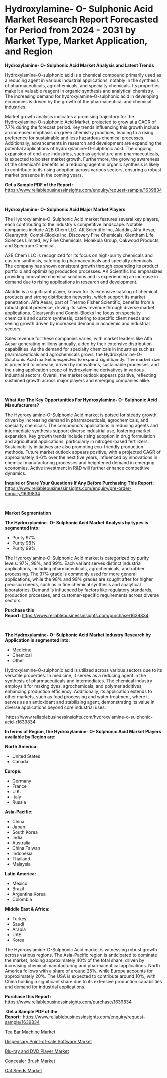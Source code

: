 <p><h1>Hydroxylamine- O- Sulphonic Acid Market Research Report Forecasted for Period from 2024 -  2031 by Market Type, Market Application, and Region</h1></p><p><strong>Hydroxylamine- O- Sulphonic Acid Market Analysis and Latest Trends</strong></p>
<p><p>Hydroxylamine-O-sulphonic acid is a chemical compound primarily used as a reducing agent in various industrial applications, notably in the synthesis of pharmaceuticals, agrochemicals, and specialty chemicals. Its properties make it a valuable reagent in organic synthesis and analytical chemistry. The increasing demand for hydroxylamine-O-sulphonic acid in developing economies is driven by the growth of the pharmaceutical and chemical industries. </p><p>Market growth analysis indicates a promising trajectory for the Hydroxylamine-O-sulphonic Acid Market, projected to grow at a CAGR of 7.7% during the forecast period. Key trends influencing this growth include an increased emphasis on green chemistry practices, leading to a rising preference for sustainable and less hazardous chemical processes. Additionally, advancements in research and development are expanding the potential applications of hydroxylamine-O-sulphonic acid. The ongoing expansion of end-use industries, such as agriculture and pharmaceuticals, is expected to bolster market growth. Furthermore, the growing awareness of the chemical's benefits as a reducing agent in organic synthesis is likely to contribute to its rising adoption across various sectors, ensuring a robust market presence in the coming years.</p></p>
<p><strong>Get a Sample PDF of the Report:&nbsp;</strong> <a href="https://www.reliablebusinessinsights.com/enquiry/request-sample/1639834?utm_campaign=1094&utm_medium=2&utm_source=Github&utm_content=ia&utm_term=25092024&utm_id=hydroxylamine-o-sulphonic-acid">https://www.reliablebusinessinsights.com/enquiry/request-sample/1639834</a></p>
<p>&nbsp;</p>
<p><strong>Hydroxylamine- O- Sulphonic Acid Major Market Players</strong></p>
<p><p>The Hydroxylamine-O-Sulphonic Acid market features several key players, each contributing to the industry's competitive landscape. Notable companies include A2B Chem LLC, AK Scientific Inc, Aladdin, Alfa Aesar, Clearsynth, Combi-Blocks Inc, Discovery Fine Chemicals, Glentham Life Sciences Limited, Ivy Fine Chemicals, Molekula Group, Oakwood Products, and Spectrum Chemical.</p><p>A2B Chem LLC is recognized for its focus on high-purity chemicals and custom synthesis, catering to pharmaceuticals and specialty chemicals. The company has shown consistent growth through expanding its product portfolio and optimizing production processes. AK Scientific Inc emphasizes providing innovative chemical solutions and is experiencing an increase in demand due to rising applications in research and development.</p><p>Aladdin is a significant player, known for its extensive catalog of chemical products and strong distribution networks, which support its market penetration. Alfa Aesar, part of Thermo Fisher Scientific, benefits from a robust global presence, driving its sales revenue through diverse market applications. Clearsynth and Combi-Blocks Inc focus on specialty chemicals and custom synthesis, catering to specific client needs and seeing growth driven by increased demand in academic and industrial sectors.</p><p>Sales revenue for these companies varies, with market leaders like Alfa Aesar generating millions annually, aided by their extensive distribution capabilities. As the demand for specialty chemicals in industries such as pharmaceuticals and agrochemicals grows, the Hydroxylamine-O-Sulphonic Acid market is expected to expand significantly. The market size is projected to increase, driven by innovations, sustainable processes, and the rising application scope of hydroxylamine derivatives in various industrial sectors. Overall, the market outlook appears positive, reflecting sustained growth across major players and emerging companies alike.</p></p>
<p>&nbsp;</p>
<p><strong>What Are The Key Opportunities For Hydroxylamine- O- Sulphonic Acid Manufacturers?</strong></p>
<p><p>The Hydroxylamine-O-Sulphonic Acid market is poised for steady growth, driven by increasing demand in pharmaceuticals, agrochemicals, and specialty chemicals. The compound's applications in reducing agents and intermediate synthesis support diverse industrial use, fostering market expansion. Key growth trends include rising adoption in drug formulation and agricultural applications, particularly in nitrogen-based fertilizers. Sustainability initiatives are also promoting eco-friendly production methods. Future market outlook appears positive, with a projected CAGR of approximately 4-6% over the next five years, influenced by innovations in chemical manufacturing processes and heightened demand in emerging economies. Active investment in R&D will further enhance competitive dynamics.</p></p>
<p><strong>Inquire or Share Your Questions If Any Before Purchasing This Report:</strong> <a href="https://www.reliablebusinessinsights.com/enquiry/pre-order-enquiry/1639834?utm_campaign=1094&utm_medium=2&utm_source=Github&utm_content=ia&utm_term=25092024&utm_id=hydroxylamine-o-sulphonic-acid">https://www.reliablebusinessinsights.com/enquiry/pre-order-enquiry/1639834</a></p>
<p>&nbsp;</p>
<p><strong>Market Segmentation</strong></p>
<p><strong>The Hydroxylamine- O- Sulphonic Acid Market Analysis by types is segmented into:</strong></p>
<p><ul><li>Purity 97%</li><li>Purity 98%</li><li>Purity 99%</li></ul></p>
<p><p>The Hydroxylamine-O-Sulphonic Acid market is categorized by purity levels: 97%, 98%, and 99%. Each variant serves distinct industrial applications, including pharmaceuticals, agrochemicals, and rubber processing. The 97% grade is commonly used for more general applications, while the 98% and 99% grades are sought after for higher precision needs, such as in fine chemical synthesis and analytical laboratories. Demand is influenced by factors like regulatory standards, production processes, and customer-specific requirements across diverse sectors.</p></p>
<p><strong>Purchase this Report:&nbsp;</strong><a href="https://www.reliablebusinessinsights.com/purchase/1639834?utm_campaign=1094&utm_medium=2&utm_source=Github&utm_content=ia&utm_term=25092024&utm_id=hydroxylamine-o-sulphonic-acid">https://www.reliablebusinessinsights.com/purchase/1639834</a></p>
<p>&nbsp;</p>
<p><strong>The Hydroxylamine- O- Sulphonic Acid Market Industry Research by Application is segmented into:</strong></p>
<p><ul><li>Medicine</li><li>Chemical</li><li>Other</li></ul></p>
<p><p>Hydroxylamine-O-sulphonic acid is utilized across various sectors due to its versatile properties. In medicine, it serves as a reducing agent in the synthesis of pharmaceuticals and intermediates. The chemical industry employs it for making dyes, agrochemicals, and polymer additives, enhancing production efficiency. Additionally, its application extends to other markets, such as food processing and water treatment, where it serves as an antioxidant and stabilizing agent, demonstrating its value in diverse applications beyond core industrial uses.</p></p>
<p><a href="https://www.reliablebusinessinsights.com/hydroxylamine-o-sulphonic-acid-r1639834?utm_campaign=1094&utm_medium=2&utm_source=Github&utm_content=ia&utm_term=25092024&utm_id=hydroxylamine-o-sulphonic-acid">&nbsp;https://www.reliablebusinessinsights.com/hydroxylamine-o-sulphonic-acid-r1639834</a></p>
<p><strong>In terms of Region, the Hydroxylamine- O- Sulphonic Acid Market Players available by Region are:</strong></p>
<p>
    <p> <strong> North America: </strong>
        <ul>
            <li>United States</li>
            <li>Canada</li>
        </ul>
        </p> 
    <p> <strong> Europe: </strong>
        <ul>
            <li>Germany</li>
            <li>France</li>
            <li>U.K.</li>
            <li>Italy</li>
            <li>Russia</li>
        </ul>
        </p> 
    <p> <strong> Asia-Pacific: </strong>
        <ul>
            <li>China</li>
            <li>Japan</li>
            <li>South Korea</li>
            <li>India</li>
            <li>Australia</li>
            <li>China Taiwan</li>
            <li>Indonesia</li>
            <li>Thailand</li>
            <li>Malaysia</li>
        </ul>
        </p> 
    <p> <strong> Latin America: </strong>
        <ul>
            <li>Mexico</li>
            <li>Brazil</li>
            <li>Argentina Korea</li>
            <li>Colombia</li>
        </ul>
        </p> 
    <p> <strong> Middle East & Africa: </strong>
        <ul>
            <li>Turkey</li>
            <li>Saudi</li>
            <li>Arabia</li>
            <li>UAE</li>
            <li>Korea</li>
        </ul>
    </p>
    </p>
<p><p>The Hydroxylamine-O-Sulphonic Acid market is witnessing robust growth across various regions. The Asia-Pacific region is anticipated to dominate the market, holding approximately 40% of the total share, driven by increasing chemical manufacturing and pharmaceutical applications. North America follows with a share of around 25%, while Europe accounts for approximately 20%. The USA is expected to contribute around 10%, with China holding a significant share due to its extensive production capabilities and demand for industrial applications.</p></p>
<p><strong>Purchase this Report: </strong><a href="https://www.reliablebusinessinsights.com/purchase/1639834?utm_campaign=1094&utm_medium=2&utm_source=Github&utm_content=ia&utm_term=25092024&utm_id=hydroxylamine-o-sulphonic-acid">https://www.reliablebusinessinsights.com/purchase/1639834</a></p>
<p>&nbsp;<strong>Get a Sample PDF of the Report:&nbsp;&nbsp;</strong><a href="https://www.reliablebusinessinsights.com/enquiry/request-sample/1639834?utm_campaign=1094&utm_medium=2&utm_source=Github&utm_content=ia&utm_term=25092024&utm_id=hydroxylamine-o-sulphonic-acid">https://www.reliablebusinessinsights.com/enquiry/request-sample/1639834</a></p>
<p><strong></strong></p>
<p><p><a href="https://issuu.com/reportprime-2/docs/tea-bar-machine-market-size-2030.pp_70b081f3026318?utm_campaign=1094&utm_medium=2&utm_source=Github&utm_content=ia&utm_term=25092024&utm_id=hydroxylamine-o-sulphonic-acid">Tea Bar Machine Market</a></p><p><a href="https://github.com/SamiaChowdhury801/Market-Research-Report-List-1/blob/main/dispensary-point-of-sale-software-market.md?utm_campaign=1094&utm_medium=2&utm_source=Github&utm_content=ia&utm_term=25092024&utm_id=hydroxylamine-o-sulphonic-acid">Dispensary Point-of-sale Software Market</a></p><p><a href="https://github.com/LilianFaulkner65/Market-Research-Report-List-1/blob/main/blu-ray-and-dvd-player-market.md?utm_campaign=1094&utm_medium=2&utm_source=Github&utm_content=ia&utm_term=25092024&utm_id=hydroxylamine-o-sulphonic-acid">Blu-ray and DVD Player Market</a></p><p><a href="https://issuu.com/reportprime-2/docs/concealer-brush-market-size-2030.pp_3a7fb97a4db1f8?utm_campaign=1094&utm_medium=2&utm_source=Github&utm_content=ia&utm_term=25092024&utm_id=hydroxylamine-o-sulphonic-acid">Concealer Brush Market</a></p><p><a href="https://www.linkedin.com/pulse/oat-seeds-market-global-trends-forecast-2024-2031-insight-find-rnsyf?utm_campaign=1094&utm_medium=2&utm_source=Github&utm_content=ia&utm_term=25092024&utm_id=hydroxylamine-o-sulphonic-acid">Oat Seeds Market</a></p></p>